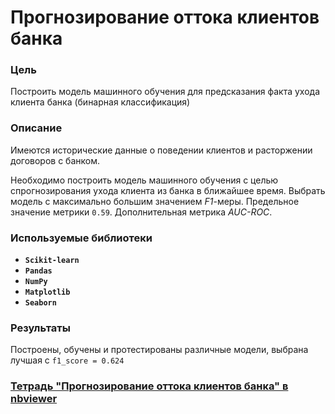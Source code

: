 # Прогнозирование оттока клиентов банка

### Цель

Построить модель машинного обучения для предсказания факта ухода клиента банка (бинарная классификация)

### Описание

Имеются исторические данные о поведении клиентов и расторжении договоров с банком. 

Необходимо построить модель машинного обучения с целью спрогнозирования ухода клиента из банка в ближайшее время. Выбрать модель с максимально большим значением *F1*-меры. Предельное значение метрики `0.59`. Дополнительная метрика *AUC-ROC*.

### Используемые библиотеки
- **`Scikit-learn`**
- **`Pandas`**
- **`NumPy`**
- **`Matplotlib`**
- **`Seaborn`**

### Результаты

Построены, обучены и протестированы различные модели, выбрана лучшая с `f1_score = 0.624`

### [Тетрадь "Прогнозирование оттока клиентов банка" в nbviewer](https://nbviewer.org/github/hairymax/Yandex.Practicum.DataScience/blob/main/06%20%D0%9F%D1%80%D0%BE%D0%B3%D0%BD%D0%BE%D0%B7%D0%B8%D1%80%D0%BE%D0%B2%D0%B0%D0%BD%D0%B8%D0%B5%20%D0%BE%D1%82%D1%82%D0%BE%D0%BA%D0%B0%20%D0%BA%D0%BB%D0%B8%D0%B5%D0%BD%D1%82%D0%BE%D0%B2%20%D0%B1%D0%B0%D0%BD%D0%BA%D0%B0/project6.ipynb)
